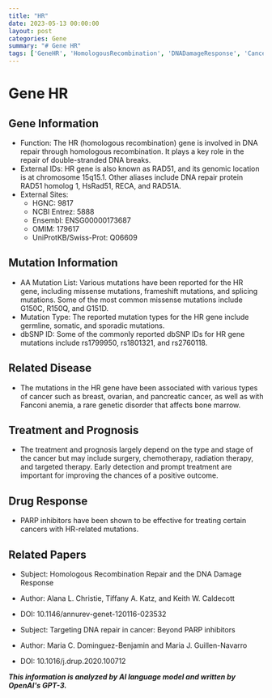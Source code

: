 ```yaml
---
title: "HR"
date: 2023-05-13 00:00:00
layout: post
categories: Gene
summary: "# Gene HR"
tags: ['GeneHR', 'HomologousRecombination', 'DNADamageResponse', 'Cancer', 'PARPinhibitors', 'Mutation', 'Treatment', 'Prognosis']
---
```


# Gene HR

## Gene Information
- Function: The HR (homologous recombination) gene is involved in DNA repair through homologous recombination. It plays a key role in the repair of double-stranded DNA breaks.
- External IDs: HR gene is also known as RAD51, and its genomic location is at chromosome 15q15.1. Other aliases include DNA repair protein RAD51 homolog 1, HsRad51, RECA, and RAD51A.
- External Sites: 
    - HGNC: 9817
    - NCBI Entrez: 5888
    - Ensembl: ENSG00000173687
    - OMIM: 179617
    - UniProtKB/Swiss-Prot: Q06609

## Mutation Information
- AA Mutation List: Various mutations have been reported for the HR gene, including missense mutations, frameshift mutations, and splicing mutations. Some of the most common missense mutations include G150C, R150Q, and G151D.
- Mutation Type: The reported mutation types for the HR gene include germline, somatic, and sporadic mutations.
- dbSNP ID: Some of the commonly reported dbSNP IDs for HR gene mutations include rs1799950, rs1801321, and rs2760118.

## Related Disease
- The mutations in the HR gene have been associated with various types of cancer such as breast, ovarian, and pancreatic cancer, as well as with Fanconi anemia, a rare genetic disorder that affects bone marrow.
 
## Treatment and Prognosis
- The treatment and prognosis largely depend on the type and stage of the cancer but may include surgery, chemotherapy, radiation therapy, and targeted therapy. Early detection and prompt treatment are important for improving the chances of a positive outcome.

## Drug Response
- PARP inhibitors have been shown to be effective for treating certain cancers with HR-related mutations.

## Related Papers
- Subject: Homologous Recombination Repair and the DNA Damage Response
- Author: Alana L. Christie, Tiffany A. Katz, and Keith W. Caldecott
- DOI: 10.1146/annurev-genet-120116-023532

- Subject: Targeting DNA repair in cancer: Beyond PARP inhibitors
- Author: Maria C. Dominguez-Benjamin and Maria J. Guillen-Navarro
- DOI: 10.1016/j.drup.2020.100712

**_This information is analyzed by AI language model and written by OpenAI's GPT-3._**